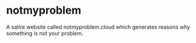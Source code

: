 # notmyproblem
A satire website called notmyproblem.cloud which generates reasons why something is not your problem.
